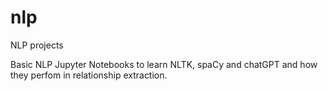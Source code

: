 # nlp
NLP projects

Basic NLP Jupyter Notebooks to learn NLTK, spaCy and chatGPT and how they perfom in relationship extraction.
